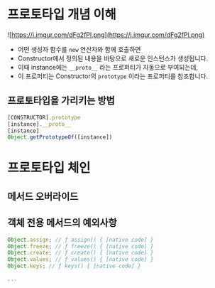 # 프로토타입 개념 이해

![https://i.imgur.com/dFg2fPl.png](https://i.imgur.com/dFg2fPl.png)

- 어떤 생성자 함수를 `new` 연산자와 함께 호출하면
- Constructor에서 정의된 내용을 바탕으로 새로운 인스턴스가 생성됩니다.
- 이때 instance에는 `__proto__` 라는 프로퍼티가 자동으로 부여되는데,
- 이 프로퍼티는 Constructor의 `prototype` 이라는 프로퍼티를 참조합니다.

## 프로토타입을 가리키는 방법

```jsx
[CONSTRUCTOR].prototype
[instance].__proto__
[instance]
Object.getPrototypeOf([instance])
```

# 프로토타입 체인

## 메서드 오버라이드

## 객체 전용 메서드의 예외사항

```jsx
Object.assign; // ƒ assign() { [native code] }
Object.freeze; // ƒ freeze() { [native code] }
Object.create; // ƒ create() { [native code] }
Object.values; // ƒ values() { [native code] }
Object.keys; // ƒ keys() { [native code] }

... 
```